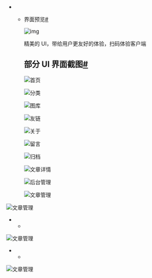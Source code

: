 - - 界面预览[#](https://uni-halo.925i.cn/preview.html#界面预览)

    ![img](https://znunwm.top/upload/2023/04/%E5%BE%AE%E4%BF%A1%E5%9B%BE%E7%89%87_20230402164130.jpg)

    精美的 UI，带给用户更友好的体验，扫码体验客户端

    ## 部分 UI 界面截图[#](https://uni-halo.925i.cn/preview.html#部分-ui-界面截图)

    ![首页](https://znunwm.top/upload/2023/04/%E5%BE%AE%E4%BF%A1%E5%9B%BE%E7%89%87_20230402165248.jpg)

    ![分类](https://znunwm.top/upload/2023/04/%E5%BE%AE%E4%BF%A1%E5%9B%BE%E7%89%87_20230402165310.jpg)

    ![图库](https://znunwm.top/upload/2023/04/%E5%BE%AE%E4%BF%A1%E5%9B%BE%E7%89%87_20230402165314.jpg)

    ![友链](https://znunwm.top/upload/2023/04/%E5%BE%AE%E4%BF%A1%E5%9B%BE%E7%89%87_20230402165327.jpg)

    ![关于](https://znunwm.top/upload/2023/04/%E5%BE%AE%E4%BF%A1%E5%9B%BE%E7%89%87_20230402165323.jpg)

    ![留言](https://znunwm.top/upload/2023/04/%E5%BE%AE%E4%BF%A1%E5%9B%BE%E7%89%87_20230402165331.jpg)

    ![归档](https://znunwm.top/upload/2023/04/%E5%BE%AE%E4%BF%A1%E5%9B%BE%E7%89%87_20230402165334.jpg)

    ![文章详情](https://znunwm.top/upload/2023/04/%E5%BE%AE%E4%BF%A1%E5%9B%BE%E7%89%87_20230402165344.jpg)

    ![后台管理](https://znunwm.top/upload/2023/04/%E5%BE%AE%E4%BF%A1%E5%9B%BE%E7%89%87_20230402165349.jpg)

    ![文章管理](https://znunwm.top/upload/2023/04/%E5%BE%AE%E4%BF%A1%E5%9B%BE%E7%89%87_20230402165356.jpg)

    

![文章管理](https://znunwm.top/upload/2023/04/%E5%BE%AE%E4%BF%A1%E5%9B%BE%E7%89%87_20230402165404.jpg)

- - 

![文章管理](https://znunwm.top/upload/2023/04/%E5%BE%AE%E4%BF%A1%E5%9B%BE%E7%89%87_20230402165404.jpg)

- - 

![文章管理](https://znunwm.top/upload/2023/04/%E5%BE%AE%E4%BF%A1%E5%9B%BE%E7%89%87_20230402165420.jpg)

